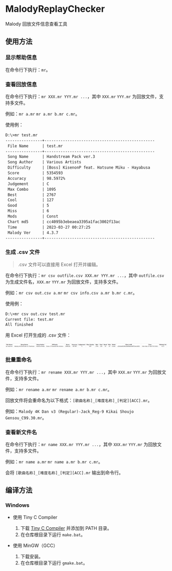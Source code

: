 # MalodyReplayChecker

Malody 回放文件信息查看工具

## 使用方法

### 显示帮助信息

在命令行下执行：`mr`。

### 查看回放信息

在命令行下执行：`mr XXX.mr YYY.mr ...`，其中 `XXX.mr` `YYY.mr` 为回放文件，支持多文件。

例如：`mr a.mr` `mr a.mr b.mr c.mr`。

使用例：

```txt
D:\>mr test.mr
----------------+------------------------------------------------
 File Name      | test.mr
----------------+------------------------------------------------
 Song Name      | Handstream Pack ver.3
 Song Author    | Various Artists
 Difficulty     | [Boss] KisenonP feat. Hatsune Miku - Hayabusa
 Score          | 5354593
 Accuracy       | 98.5972%
 Judgement      | C
 Max Combo      | 1095
 Best           | 2767
 Cool           | 127
 Good           | 5
 Miss           | 6
 Mods           | Const
 Chart md5      | cc4095b3ebeaea3395a1fac3002f13ac
 Time           | 2023-03-27 00:27:25
 Malody Ver     | 4.3.7
----------------+------------------------------------------------
```

### 生成 .csv 文件

> .csv 文件可以直接用 Excel 打开并编辑。

在命令行下执行：`mr csv outfile.csv XXX.mr YYY.mr ...`，其中 `outfile.csv` 为生成文件名，`XXX.mr` `YYY.mr` 为回放文件，支持多文件。

例如：`mr csv out.csv a.mr` `mr csv info.csv a.mr b.mr c.mr`。

使用例：

```txt
D:\>mr csv out.csv test.mr
Current file: test.mr
All finished
```

用 Excel 打开生成的 .csv 文件：

![](excel.png)

### 批量重命名

在命令行下执行：`mr rename XXX.mr YYY.mr ...`，其中 `XXX.mr` `YYY.mr` 为回放文件，支持多文件。

例如：`mr rename a.mr` `mr rename a.mr b.mr c.mr`。

回放文件将会重命名为以下格式：`[歌曲名称]_[难度名称]_[判定][ACC].mr`。

例如：`Malody 4K Dan v3 (Regular)-Jack_Reg-9 Kikai Shoujo Gensou_C99.30.mr`。

### 查看新文件名

在命令行下执行：`mr name XXX.mr YYY.mr ...`，其中 `XXX.mr` `YYY.mr` 为回放文件，支持多文件。

例如：`mr name a.mr` `mr name a.mr b.mr c.mr`。

会将 `[歌曲名称]_[难度名称]_[判定][ACC].mr` 输出到命令行。

## 编译方法

### Windows

* 使用 Tiny C Compiler
    1. 下载 [Tiny C Compiler](https://bellard.org/tcc/) 并添加到 PATH 目录。
    2. 在仓库根目录下运行 `make.bat`。

* 使用 MinGW（GCC）
    1. 下载安装。
    2. 在仓库根目录下运行 `gmake.bat`。